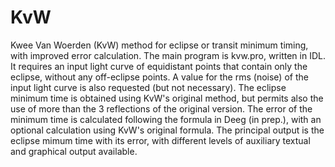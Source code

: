 # KvW
Kwee Van Woerden (KvW) method for eclipse or transit minimum timing, with improved error calculation. The main program is kvw.pro, written in IDL. It requires an input light curve of equidistant points that contain only the eclipse, without any off-eclipse points. A value for the rms (noise) of the input light curve is also requested (but not necessary). The eclipse minimum time is obtained using KvW's original method, but permits also the use of more than the 3 reflections of the original version. The error of the minimum time is calculated following the formula in Deeg (in prep.), with an optional calculation using KvW's original formula. The principal output is the eclipse mimum time with its error, with different levels of auxiliary textual and graphical output available.
